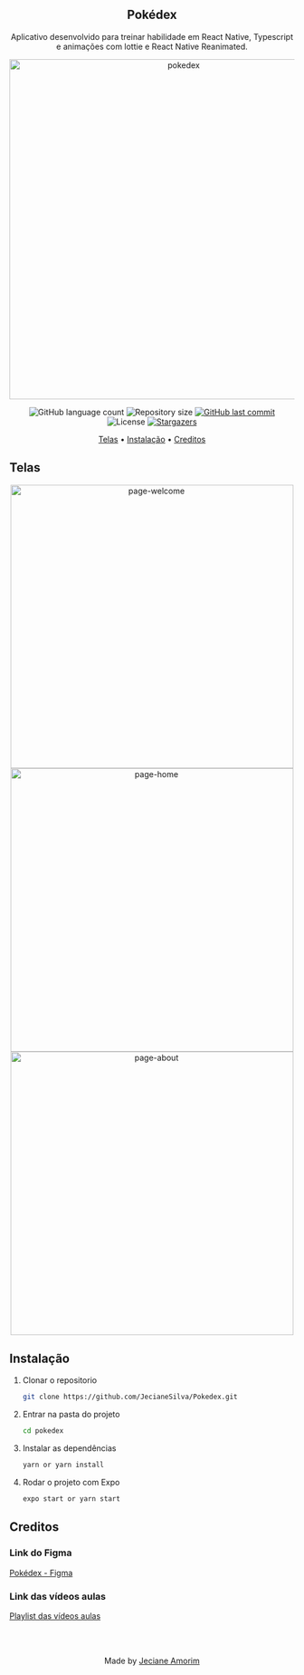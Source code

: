 <div align="center">
	<h2>Pokédex</h2>
	<p>Aplicativo desenvolvido para treinar habilidade em React Native, Typescript e animações com lottie e React Native Reanimated.</p>
    <img alt="pokedex" title="pokedex" src="https://github.com/JecianeSilva/Pokedex/assets/43557425/fea2be5d-d9bc-43f1-a272-c4bd6c3e6180" height="600px" />
</div>

<p align="center">
  <img alt="GitHub language count" src="https://img.shields.io/github/languages/count/JecianeSilva/Pokedex?color=%2304D361">

  <img alt="Repository size" src="https://img.shields.io/github/repo-size/JecianeSilva/Pokedex">

  <a href="https://github.com/JecianeSilva/Pokedex/commits/main">
    <img alt="GitHub last commit" src="https://img.shields.io/github/last-commit/JecianeSilva/Pokedex">
  </a>

  <img alt="License" src="https://img.shields.io/badge/license-MIT-brightgreen">
   <a href="https://github.com/JecianeSilva/Pokedex/stargazers">
    <img alt="Stargazers" src="https://img.shields.io/github/stars/JecianeSilva/Pokedex?style=social">
  </a>
</p>

<p align="center">
  <a href="#telas">Telas</a> •
  <a href="#instalação">Instalação</a> •
  <a href="#creditos">Creditos</a>
</p>

## Telas

<div align="center">
   <img alt="page-welcome" src="https://github.com/JecianeSilva/Pokedex/assets/43557425/6c1fcbf4-312d-40fb-ac28-29abba7c7867" height="500" />
   <img alt="page-home" src="https://github.com/JecianeSilva/Pokedex/assets/43557425/4782c053-fd49-46ab-9e31-c63fdfb60f8e" height="500" />
   <img alt="page-about" src="https://github.com/JecianeSilva/Pokedex/assets/43557425/620c5995-5ea9-4cfa-b79a-bb8f4e9f8e1e" height="500" />
</div>

## Instalação

1. Clonar o repositorio
   ```sh
   git clone https://github.com/JecianeSilva/Pokedex.git
   ```
2. Entrar na pasta do projeto
   ```sh
   cd pokedex
   ```
3. Instalar as dependências
   ```sh
   yarn or yarn install
   ```
4. Rodar o projeto com Expo
   ```js
   expo start or yarn start
   ```

## Creditos
### Link do Figma
<a href="https://www.figma.com/file/THLxZSlOoUYMZrjFg0Kl1M/Pok%C3%A9dex?type=design&node-id=0-1&t=XlzNJDXj5NmGMAaH-0" alt="figma-pokedex">Pokédex - Figma</a>

### Link das vídeos aulas
<a href="https://www.youtube.com/watch?v=4fF9pLfmAw4&list=PLubMkQeK3jbktqHAx2pqxM-HVA_0tt662" alt="videoaula"> Playlist das vídeos aulas</a>


<br></br>
<div align="center">
<p>Made by <a href="https://jecianesilva.github.io/">Jeciane Amorim</a></p>
</div>

